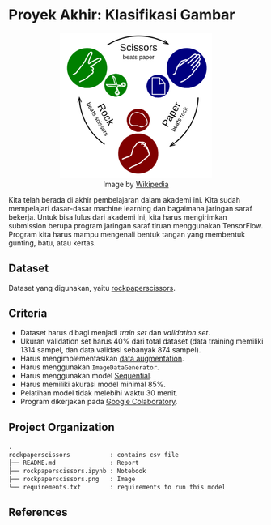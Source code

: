 # Proyek Akhir: Klasifikasi Gambar

<p align='center'>
  <img src='rockpaperscissors.png' width='300' height='auto'>
  <br>
  Image by <a href='https://en.wikipedia.org/wiki/Rock_paper_scissors'>Wikipedia</a>
</p>

Kita telah berada di akhir pembelajaran dalam akademi ini. Kita sudah mempelajari dasar-dasar machine learning dan bagaimana jaringan saraf bekerja. Untuk bisa lulus dari akademi ini, kita harus mengirimkan submission berupa program jaringan saraf tiruan menggunakan TensorFlow. Program kita harus mampu mengenali bentuk tangan yang membentuk gunting, batu, atau kertas.

## Dataset

Dataset yang digunakan, yaitu [rockpaperscissors](https://github.com/dicodingacademy/assets/releases/download/release/rockpaperscissors.zip).

## Criteria

- Dataset harus dibagi menjadi *train set* dan *validation set*.
- Ukuran validation set harus 40% dari total dataset (data training memiliki 1314 sampel, dan data validasi sebanyak 874 sampel).
- Harus mengimplementasikan [data augmentation](https://www.tensorflow.org/tutorials/images/data_augmentation).
- Harus menggunakan `ImageDataGenerator`.
- Harus menggunakan model [Sequential](https://www.tensorflow.org/api_docs/python/tf/keras/Sequential).
- Harus memiliki akurasi model minimal 85%.
- Pelatihan model tidak melebihi waktu 30 menit.
- Program dikerjakan pada [Google Colaboratory](https://colab.research.google.com/).

## Project Organization
```
.
rockpaperscissors           : contains csv file
├── README.md               : Report
├── rockpaperscissors.ipynb : Notebook
├── rockpaperscissors.png   : Image
└── requirements.txt        : requirements to run this model
```

## References